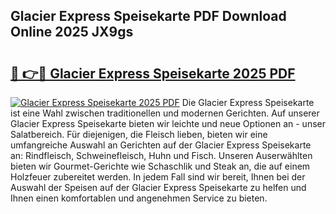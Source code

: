 ## Glacier Express Speisekarte PDF Download Online 2025 JX9gs

# <h2><a href="http://gc7pmsv.nevu.top/?p=Glacier+Express+Speisekarte">🔗 👉🔴 Glacier Express Speisekarte 2025 PDF</a></h2>

[![Glacier Express Speisekarte 2025 PDF](https://i.imgur.com/dBaPXMq.png)](http://gc7pmsv.nevu.top/?p=Glacier+Express+Speisekarte)
Die Glacier Express Speisekarte ist eine Wahl zwischen traditionellen und modernen Gerichten. Auf unserer Glacier Express Speisekarte bieten wir leichte und neue Optionen an - unser Salatbereich. Für diejenigen, die Fleisch lieben, bieten wir eine umfangreiche Auswahl an Gerichten auf der Glacier Express Speisekarte an: Rindfleisch, Schweinefleisch, Huhn und Fisch. Unseren Auserwählten bieten wir Gourmet-Gerichte wie Schaschlik und Steak an, die auf einem Holzfeuer zubereitet werden. In jedem Fall sind wir bereit, Ihnen bei der Auswahl der Speisen auf der Glacier Express Speisekarte zu helfen und Ihnen einen komfortablen und angenehmen Service zu bieten.
